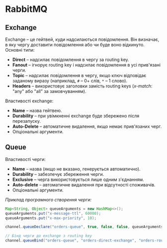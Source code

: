 
# RabbitMQ

## Exchange

Exchange – це гейтвей, куди надсилаються повідомлення. Він визначає, в яку чергу доставити повідомлення або чи буде воно відкинуто. Основні типи:
- **Direct** – надсилає повідомлення в чергу за routing key.
- **Fanout** – ігнорує routing key і надсилає повідомлення в усі прив'язані черги.
- **Topic** – надсилає повідомлення в чергу, якщо ключ відповідає заданому виразу (наприклад, `#` – 0+ слів, `*` – 1 слово).
- **Headers** – використовує заголовки замість routing keys (*x-match*: "any" або "all" за замовчуванням).

Властивості exchange:
- **Name** – назва гейтвею.
- **Durability** – при увімкненні exchange буде збережено після перезапуску.
- **Auto-Delete** – автоматичне видалення, якщо немає прив'язаних черг.
- Опціональні аргументи.

## Queue

Властивості черги:
- **Name** – назва (якщо не вказано, генерується автоматично).
- **Durability** – забезпечує збереження черги.
- **Exclusive** – черга використовується лише одним з'єднанням.
- **Auto-delete** – автоматичне видалення при відсутності споживачів.
- Опціональні аргументи.

*Приклад програмного створення черги:*

```java
Map<String, Object> queueArguments = new HashMap<>();
queueArguments.put("x-message-ttl", 60000);
queueArguments.put("x-max-priority", 10);

channel.queueDeclare("orders-queue", true, false, false, queueArguments);

// Бінд черги до exchange з routing key
channel.queueBind("orders-queue", "orders-direct-exchange", "orders-routing-key");
```